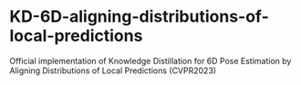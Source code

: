 # KD-6D-aligning-distributions-of-local-predictions
Official implementation of Knowledge Distillation for 6D Pose Estimation by Aligning Distributions of Local Predictions (CVPR2023)
